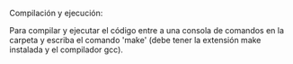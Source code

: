 Compilación y ejecución:

Para compilar y ejecutar el código entre a una consola de comandos en la carpeta y escriba el comando 'make' (debe tener la extensión make instalada y el compilador gcc).

